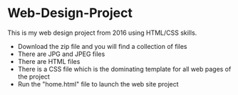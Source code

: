 # Web-Design-Project
This is my web design project from 2016 using HTML/CSS skills.
- Download the zip file and you will find a collection of files
- There are JPG and JPEG files
- There are HTML files
- There is a CSS file which is the dominating template for all web pages of the project
- Run the "home.html" file to launch the web site project

